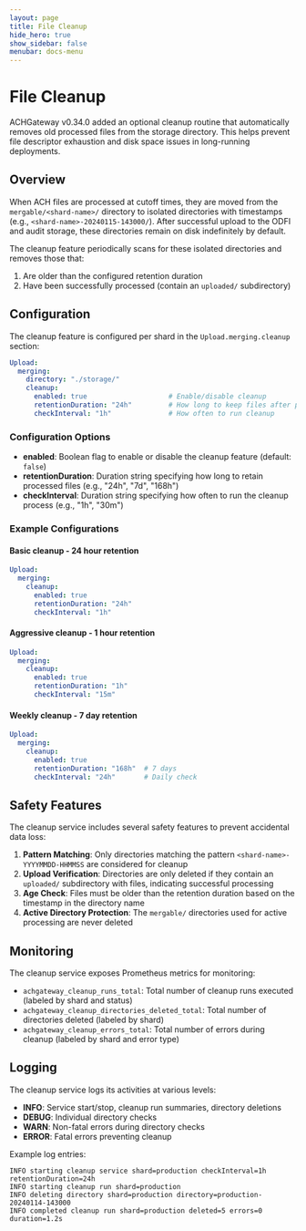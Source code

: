 ```yaml
---
layout: page
title: File Cleanup
hide_hero: true
show_sidebar: false
menubar: docs-menu
---
```


# File Cleanup

ACHGateway v0.34.0 added an optional cleanup routine that automatically removes old processed files from the storage directory. This helps prevent file descriptor exhaustion and disk space issues in long-running deployments.

## Overview

When ACH files are processed at cutoff times, they are moved from the `mergable/<shard-name>/` directory to isolated directories with timestamps (e.g., `<shard-name>-20240115-143000/`). After successful upload to the ODFI and audit storage, these directories remain on disk indefinitely by default.

The cleanup feature periodically scans for these isolated directories and removes those that:
1. Are older than the configured retention duration
2. Have been successfully processed (contain an `uploaded/` subdirectory)

## Configuration

The cleanup feature is configured per shard in the `Upload.merging.cleanup` section:

```yaml
Upload:
  merging:
    directory: "./storage/"
    cleanup:
      enabled: true                    # Enable/disable cleanup
      retentionDuration: "24h"         # How long to keep files after processing
      checkInterval: "1h"              # How often to run cleanup
```

### Configuration Options

- **enabled**: Boolean flag to enable or disable the cleanup feature (default: `false`)
- **retentionDuration**: Duration string specifying how long to retain processed files (e.g., "24h", "7d", "168h")
- **checkInterval**: Duration string specifying how often to run the cleanup process (e.g., "1h", "30m")

### Example Configurations

#### Basic cleanup - 24 hour retention
```yaml
Upload:
  merging:
    cleanup:
      enabled: true
      retentionDuration: "24h"
      checkInterval: "1h"
```

#### Aggressive cleanup - 1 hour retention
```yaml
Upload:
  merging:
    cleanup:
      enabled: true
      retentionDuration: "1h"
      checkInterval: "15m"
```

#### Weekly cleanup - 7 day retention
```yaml
Upload:
  merging:
    cleanup:
      enabled: true
      retentionDuration: "168h"  # 7 days
      checkInterval: "24h"       # Daily check
```

## Safety Features

The cleanup service includes several safety features to prevent accidental data loss:

1. **Pattern Matching**: Only directories matching the pattern `<shard-name>-YYYYMMDD-HHMMSS` are considered for cleanup
2. **Upload Verification**: Directories are only deleted if they contain an `uploaded/` subdirectory with files, indicating successful processing
3. **Age Check**: Files must be older than the retention duration based on the timestamp in the directory name
4. **Active Directory Protection**: The `mergable/` directories used for active processing are never deleted

## Monitoring

The cleanup service exposes Prometheus metrics for monitoring:

- `achgateway_cleanup_runs_total`: Total number of cleanup runs executed (labeled by shard and status)
- `achgateway_cleanup_directories_deleted_total`: Total number of directories deleted (labeled by shard)
- `achgateway_cleanup_errors_total`: Total number of errors during cleanup (labeled by shard and error type)

## Logging

The cleanup service logs its activities at various levels:

- **INFO**: Service start/stop, cleanup run summaries, directory deletions
- **DEBUG**: Individual directory checks
- **WARN**: Non-fatal errors during directory checks
- **ERROR**: Fatal errors preventing cleanup

Example log entries:
```
INFO starting cleanup service shard=production checkInterval=1h retentionDuration=24h
INFO starting cleanup run shard=production
INFO deleting directory shard=production directory=production-20240114-143000
INFO completed cleanup run shard=production deleted=5 errors=0 duration=1.2s
```
